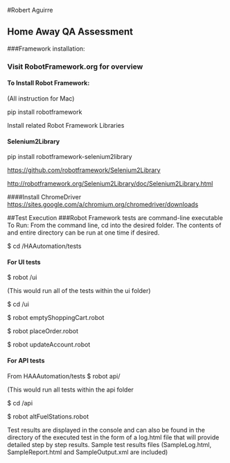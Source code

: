 #Robert Aguirre
## Home Away QA Assessment

###Framework installation:
### Visit RobotFramework.org for overview
#### To Install Robot Framework:
(All instruction for Mac)

pip install robotframework

Install related Robot Framework Libraries

#### Selenium2Library
pip install robotframework-selenium2library

https://github.com/robotframework/Selenium2Library

http://robotframework.org/Selenium2Library/doc/Selenium2Library.html

####Install ChromeDriver
https://sites.google.com/a/chromium.org/chromedriver/downloads


##Test Execution
###Robot Framework tests are command-line executable
To Run:  From the command line, cd into the desired folder.  The contents of and entire directory can be run at one time if desired.

$ cd /HAAutomation/tests

#### For UI tests

$ robot /ui

(This would run all of the tests within the ui folder)

$ cd /ui

$ robot emptyShoppingCart.robot

$ robot placeOrder.robot

$ robot updateAccount.robot


#### For API tests
From HAAAutomation/tests
$ robot api/

(This would run all tests within the api folder

$ cd /api

$ robot altFuelStations.robot

Test results are displayed in the console and can also be found in the directory of the executed test in the form of a log.html file that will provide detailed step by step results.
Sample test results files (SampleLog.html, SampleReport.html and SampleOutput.xml are included)